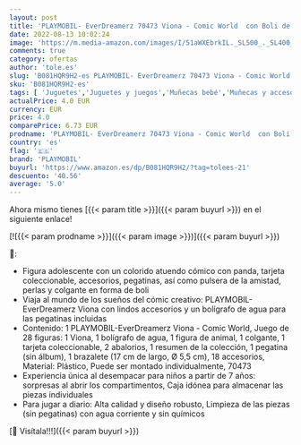 ```yaml
---
layout: post
title: 'PLAYMOBIL- EverDreamerz 70473 Viona - Comic World  con Boli de Agua PLAYMOBIL  A Partir de 7 Años'
date: 2022-08-13 10:02:24
image: 'https://m.media-amazon.com/images/I/51aWXEbrkIL._SL500_._SL400_.jpg'
comments: true
category: ofertas
author: 'tole.es'
slug: 'B081HQR9H2-es PLAYMOBIL- EverDreamerz 70473 Viona - Comic World con Boli...'
sku: 'B081HQR9H2-es'
tags: [ 'Juguetes','Juguetes y juegos','Muñecas bebé','Muñecas y accesorios','Muñecos y figuras','playmobil','playmobil-','🇪🇸', ]
actualPrice: 4.0 EUR
currency: EUR
price: 4.0
comparePrice: 6.73 EUR
prodname: 'PLAYMOBIL- EverDreamerz 70473 Viona - Comic World  con Boli de Agua PLAYMOBIL  A Partir de 7 Años'
country: 'es'
flag: '🇪🇸'
brand: 'PLAYMOBIL'
buyurl: 'https://www.amazon.es/dp/B081HQR9H2/?tag=tolees-21'
descuento: '40.56'
average: '5.0'
---
```


Ahora mismo tienes [{{< param title >}}]({{< param buyurl >}}) en el siguiente enlace!

[![{{< param prodname >}}]({{< param image >}})]({{< param buyurl >}})

🔎:

- Figura adolescente con un colorido atuendo cómico con panda, tarjeta coleccionable, accesorios, pegatinas, así como pulsera de la amistad, perlas y colgante en forma de boli
- Viaja al mundo de los sueños del cómic creativo: PLAYMOBIL-EverDreamerz Viona con lindos accesorios y un bolígrafo de agua para las pegatinas incluidas
- Contenido: 1 PLAYMOBIL-EverDreamerz Viona - Comic World, Juego de 28 figuras: 1 Viona, 1 bolígrafo de agua, 1 figura de animal, 1 colgante, 1 tarjeta coleccionable, 2 abalorios, 1 resumen de la colección, 1 pegatina (sin álbum), 1 brazalete (17 cm de largo, Ø 5,5 cm), 18 accesorios, Material: Plástico, Puede ser montado individualmente, 70473
- Experiencia única al desempacar para niños a partir de 7 años: sorpresas al abrir los compartimentos, Caja idónea para almacenar las piezas individuales
- Para jugar a diario: Alta calidad y diseño robusto, Limpieza de las piezas (sin pegatinas) con agua corriente y sin químicos

[🛒 Visítala!!!]({{< param buyurl >}})
